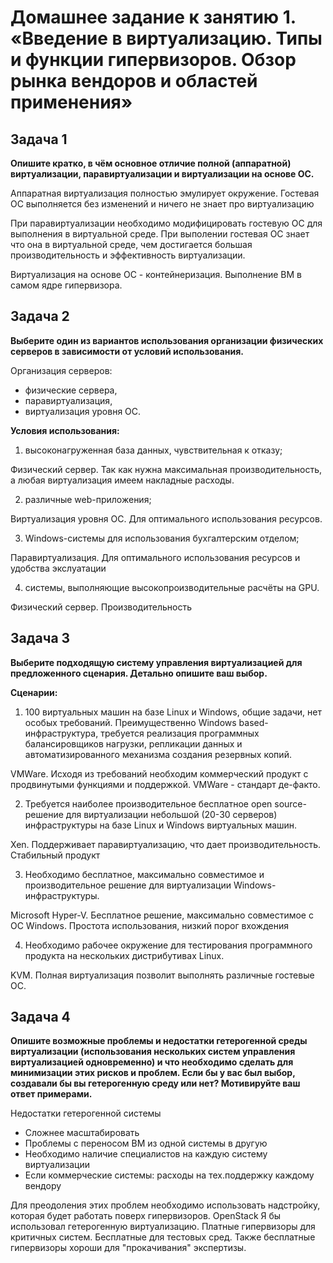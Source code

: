 # Домашнее задание к занятию 1. «Введение в виртуализацию. Типы и функции гипервизоров. Обзор рынка вендоров и областей применения»

## Задача 1

**Опишите кратко, в чём основное отличие полной (аппаратной) виртуализации, паравиртуализации и виртуализации на основе ОС.**

Аппаратная виртуализация полностью эмулирует окружение. Гостевая ОС выполняется без изменений и ничего не знает про виртуализацию

При паравиртуализации необходимо модифицировать гостевую ОС для выполнения в виртуальной среде. При выполении гостевая ОС знает что она в виртуальной среде, чем достигается большая производительность и эффективность виртуализации.

Виртуализация на основе ОС - контейнеризация. Выполнение ВМ в самом ядре гипервизора. 


## Задача 2

**Выберите один из вариантов использования организации физических серверов в зависимости от условий использования.**

Организация серверов:

* физические сервера,
* паравиртуализация,
* виртуализация уровня ОС.

**Условия использования:**

1. высоконагруженная база данных, чувствительная к отказу;

Физический сервер. Так как нужна максимальная производительность, а любая виртуализация имеем накладные расходы.

2. различные web-приложения;

Виртуализация уровня ОС. Для оптимального использования ресурсов.

3. Windows-системы для использования бухгалтерским отделом;

Паравиртуализация. Для оптимального использования ресурсов и удобства экслуатации

4. системы, выполняющие высокопроизводительные расчёты на GPU.

Физический сервер. Производительность


## Задача 3

**Выберите подходящую систему управления виртуализацией для предложенного сценария. Детально опишите ваш выбор.**

**Сценарии:**

1. 100 виртуальных машин на базе Linux и Windows, общие задачи, нет особых требований. Преимущественно Windows based-инфраструктура, требуется реализация программных балансировщиков нагрузки, репликации данных и автоматизированного механизма создания резервных копий.

VMWare. Исходя из требований необходим коммерческий продукт с продвинутыми функциями и поддержкой. VMWare - стандарт де-факто.

2. Требуется наиболее производительное бесплатное open source-решение для виртуализации небольшой (20-30 серверов) инфраструктуры на базе Linux и Windows виртуальных машин.

Xen. Поддерживает паравиртуализацию, что дает производительность. Стабильный продукт

3. Необходимо бесплатное, максимально совместимое и производительное решение для виртуализации Windows-инфраструктуры.

Microsoft Hyper-V. Бесплатное решение, максимально совместимое с ОС Windows. Простота использования, низкий порог вхождения

4. Необходимо рабочее окружение для тестирования программного продукта на нескольких дистрибутивах Linux.

KVM. Полная виртуализация позволит выполнять различные гостевые ОС.


## Задача 4

**Опишите возможные проблемы и недостатки гетерогенной среды виртуализации (использования нескольких систем управления виртуализацией одновременно) и что необходимо сделать для минимизации этих рисков и проблем. Если бы у вас был выбор, создавали бы вы гетерогенную среду или нет? Мотивируйте ваш ответ примерами.**

Недостатки гетерогенной системы

* Сложнее масштабировать
* Проблемы с переносом ВМ из одной системы в другую
* Необходимо наличие специалистов на каждую систему виртуализации
* Если коммерческие системы: расходы на тех.поддержку каждому вендору

Для преодоления этих проблем необходимо использовать надстройку, которая будет работать поверх гипервизоров. OpenStack
Я бы использовал гетерогенную виртуализацию. Платные гипервизоры для критичных систем. Бесплатные для тестовых сред. Также бесплатные гипервизоры хороши для "прокачивания" экспертизы.